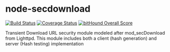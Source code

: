 # node-secdownload
[![Build Status](https://travis-ci.org/hillct/node-secdownload.svg?branch=develop)](https://travis-ci.org/hillct/node-secdownload)
[![Coverage Status](https://coveralls.io/repos/github/hillct/node-secdownload/badge.svg?branch=develop)](https://coveralls.io/github/hillct/node-secdownload?branch=develop)
[![bitHound Overall Score](https://www.bithound.io/github/hillct/node-secdownload/badges/score.svg)](https://www.bithound.io/github/hillct/node-secdownload)

Transient Download URL security module modeled after mod_secDownload from Lighttpd. This module includes both a client (hash generation) and server (Hash testing) implementation
